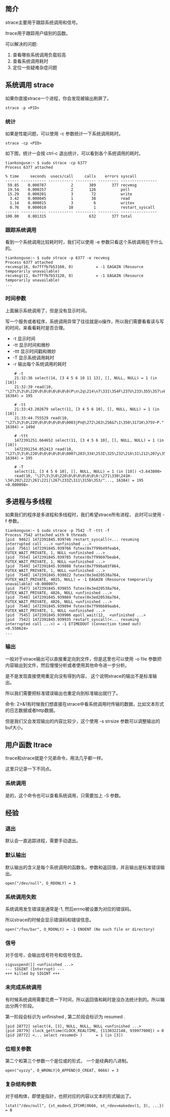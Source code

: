 ## 简介

strace主要用于跟踪系统调用和信号。

ltrace用于跟踪用户级别的函数。

可以解决的问题:

1. 查看哪些系统调用负载较高
1. 查看系统调用耗时
1. 定位一些疑难杂症问题

## 系统调用 strace

如果你直接strace一个进程，你会发现被输出刷屏了。

    strace -p <PID>

### 统计

如果是性能问题，可以使用 -c 参数统计一下系统调用耗时。 

    strace -cp <PID>

如下图，统计一会按 ctrl-c 退出统计，可以看到各个系统调用的耗时。 

    tiankonguse:~ $ sudo strace -cp 6377
    Process 6377 attached
    
    % time     seconds  usecs/call     calls    errors syscall
    ------ ----------- ----------- --------- --------- ----------------
     59.85    0.000787           2       389       377 recvmsg
     19.54    0.000257           2       126           poll
     15.29    0.000201           3        72           write
      3.42    0.000045           1        38           read
      1.14    0.000015           3         6           writev
      0.76    0.000010          10         1           restart_syscall
    ------ ----------- ----------- --------- --------- ----------------
    100.00    0.001315                   632       377 total

### 跟踪系统调用

看到一个系统调用比较耗时时，我们可以使用 -e 参数只看这个系统调用在干什么的。 

    tiankonguse:~ $ sudo strace -p 6377 -e recvmsg
    Process 6377 attached
    recvmsg(16, 0x7fffb7b53160, 0)          = -1 EAGAIN (Resource temporarily unavailable)
    recvmsg(11, 0x7fffb7b53120, 0)          = -1 EAGAIN (Resource temporarily unavailable)
    ...

### 时间参数

上面展示系统调用了，但是没有显示时间。

写一个服务或者程序，系统调用异常了往往就是io操作，所以我们需要看看读与写的时间，来看看耗时是否合理。

* -t 显示时间
* -tt 显示时间和微秒
* -ttt 显示时间戳和微妙
* -T 显示系统调用耗时
* -r 输出每个系统调用的耗时
```
    # -t
    21:32:36 select(14, [3 4 5 6 10 11 13], [], NULL, NULL) = 1 (in [10])
    21:32:39 read(10, "\27\3\3\0\220\0\0\0\0\0\0\0(P\n\2q\214\n7\331\354F\237U\233\355\357\vP\334\247"..., 16384) = 195
    
    # -tt
    21:33:43.202679 select(11, [3 4 5 6 10], [], NULL, NULL) = 1 (in [10])
    21:33:44.755529 read(10, "\27\3\3\0\220\0\0\0\0\0\0\0003jPn@\272\263\256&7\1\350\3171K\375V~P."..., 16384) = 149d
    
    # -ttt
    1472391251.664652 select(11, [3 4 5 6 10], [], NULL, NULL) = 1 (in [10])
    1472391254.052413 read(10, "\27\3\3\0\220\0\0\0\0\0\0\0007\203\334\253I\325\232\216\31\212\207y\35x\263*\317\235\272\242"..., 16384) = 195
    
    # -T
    select(11, [3 4 5 6 10], [], NULL, NULL) = 1 (in [10]) <3.643800>
    read(10, "\27\3\3\0\220\0\0\0\0\0\0\0:\271\330\241H-\34\202\222\261\221|\267\233Z\311\315b\353/"..., 16384) = 195 <0.000098>
```
## 多进程与多线程

如果我们的程序是多进程和多线程时，我们希望strace所有进程， 此时可以使用 -f 参数。 

    tiankonguse:~ $ sudo strace -p 7542 -T -ttt -f
    Process 7542 attached with 9 threads
    [pid  9462] 1472391845.939746 restart_syscall(<... resuming interrupted call ...> <unfinished ...>
    [pid  7561] 1472391845.939766 futex(0x7f99b49feab4, FUTEX_WAIT_PRIVATE, 1, NULL <unfinished ...>
    [pid  7554] 1472391845.939785 futex(0x7f99b97beab4, FUTEX_WAIT_PRIVATE, 1, NULL <unfinished ...>
    [pid  7549] 1472391845.939808 futex(0x7f99ba03f864, FUTEX_WAIT_PRIVATE, 1, NULL <unfinished ...>
    [pid  7548] 1472391845.939822 futex(0x3ed20538a764, FUTEX_WAIT_PRIVATE, 4025, NULL) = -1 EAGAIN (Resource temporarily unavailable) <0.000007>
    [pid  7547] 1472391845.939855 futex(0x3ed20538a764, FUTEX_WAIT_PRIVATE, 4026, NULL <unfinished ...>
    [pid  7548] 1472391845.939869 futex(0x3ed20538a764, FUTEX_WAIT_PRIVATE, 4026, NULL <unfinished ...>
    [pid  7546] 1472391845.939894 futex(0x7f99bb89aab4, FUTEX_WAIT_PRIVATE, 1, NULL <unfinished ...>
    [pid  7545] 1472391845.939906 epoll_wait(12,  <unfinished ...>
    [pid  7542] 1472391845.939935 restart_syscall(<... resuming interrupted call ...>) = -1 ETIMEDOUT (Connection timed out) <0.550624>
    ...

### 输出

一般对于strace输出可以直接重定向到文件，但是这里也可以使用 -o file 参数把内容输出到文件，然后慢慢分析或者使用其他命令进一步分析。 

是不是发现直接使用重定向没有得到内容， 这个说明strace的输出不是标准输出。

所以我们需要把标准错误输出也重定向到标准输出就行了。

命令: 2>&1有时候我们想直接在strace中看系统调用时传输的数据，比如文本形式的日志数据或者http数据。

但是我们又会发现输出的内容比较少，这个使用 -s strsize 参数可以调整输出的buf大小。 

## 用户函数 ltrace

ltrace和strace就是个兄弟命令，用法几乎都一样。

这里只记录一下不同点。

### 系统调用

是的，这个命令也可以查看系统调用，只需要加上 -S 参数。 

## 经验

### 退出

默认会一直追踪进程，需要手动退出。

### 默认输出

默认输出的含义是每个系统调用的函数名，参数和返回值，并且输出是标准错误输出。

    open("/dev/null", O_RDONLY) = 3

### 系统调用失败

系统调用发生错误是通常是-1, 然后errno被设置为对应的错误码。

所以strace的时候会显示错误码和错误信息。

    open("/foo/bar", O_RDONLY) = -1 ENOENT (No such file or directory)

### 信号

对于信号，会输出信号符号和信号信息。

    sigsuspend([] <unfinished ...>
    --- SIGINT (Interrupt) ---
    +++ killed by SIGINT +++

### 未完成系统调用

有时候系统调用需要花费一下时间，所以返回值和耗时是没办法统计到的。所以输出分两个阶段。

第一阶段会标识为 unfinished , 第二阶段会标识为 resumed . 

    [pid 28772] select(4, [3], NULL, NULL, NULL <unfinished ...>
    [pid 28779] clock_gettime(CLOCK_REALTIME, {1130322148, 939977000}) = 0
    [pid 28772] <... select resumed> )      = 1 (in [3])

### 位相关参数

第二个和第三个参数一个是位或的形式， 一个是经典的八进制。

    open("xyzzy", O_WRONLY|O_APPEND|O_CREAT, 0666) = 3

### 复杂结构参数

对于结构体，即使是指针，也把对应的内容以文本的形式输出了。

    lstat("/dev/null", {st_mode=S_IFCHR|0666, st_rdev=makedev(1, 3), ...}) = 0